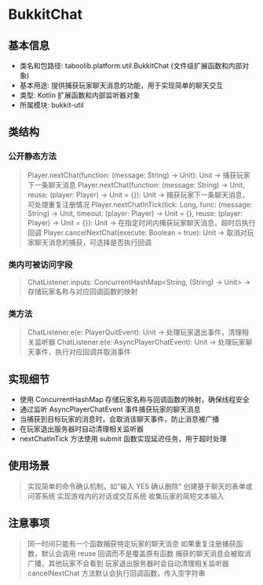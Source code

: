 # BukkitChat
## 基本信息
- 类名和包路径: taboolib.platform.util.BukkitChat (文件级扩展函数和内部对象)
- 基本用途: 提供捕获玩家聊天消息的功能，用于实现简单的聊天交互
- 类型: Kotlin 扩展函数和内部监听器对象
- 所属模块: bukkit-util

## 类结构
### 公开静态方法
> Player.nextChat(function: (message: String) -> Unit): Unit -> 捕获玩家下一条聊天消息
> Player.nextChat(function: (message: String) -> Unit, reuse: (player: Player) -> Unit = {}): Unit -> 捕获玩家下一条聊天消息，可处理重复注册情况
> Player.nextChatInTick(tick: Long, func: (message: String) -> Unit, timeout: (player: Player) -> Unit = {}, reuse: (player: Player) -> Unit = {}): Unit -> 在指定时间内捕获玩家聊天消息，超时后执行回调
> Player.cancelNextChat(execute: Boolean = true): Unit -> 取消对玩家聊天消息的捕获，可选择是否执行回调

### 类内可被访问字段
> ChatListener.inputs: ConcurrentHashMap<String, (String) -> Unit> -> 存储玩家名称与对应回调函数的映射

### 类方法
> ChatListener.e(e: PlayerQuitEvent): Unit -> 处理玩家退出事件，清理相关监听器
> ChatListener.e(e: AsyncPlayerChatEvent): Unit -> 处理玩家聊天事件，执行对应回调并取消事件

## 实现细节
- 使用 ConcurrentHashMap 存储玩家名称与回调函数的映射，确保线程安全
- 通过监听 AsyncPlayerChatEvent 事件捕获玩家的聊天消息
- 当捕获到目标玩家的消息时，会取消该聊天事件，防止消息被广播
- 在玩家退出服务器时自动清理相关监听器
- nextChatInTick 方法使用 submit 函数实现延迟任务，用于超时处理

## 使用场景
> 实现简单的命令确认机制，如"输入 YES 确认删除"
> 创建基于聊天的表单或问答系统
> 实现游戏内的对话或交互系统
> 收集玩家的简短文本输入

## 注意事项
> 同一时间只能有一个函数捕获特定玩家的聊天消息
> 如果重复注册捕获函数，默认会调用 reuse 回调而不是覆盖原有函数
> 捕获的聊天消息会被取消广播，其他玩家不会看到
> 玩家退出服务器时会自动清理相关监听器
> cancelNextChat 方法默认会执行回调函数，传入空字符串
